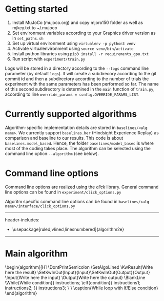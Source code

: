 # Getting started

1. Install MuJoCo (mujoco.org) and copy mjpro150 folder as well as mjkey.txt to ~/.mujoco
2. Set environment variables according to your Graphics driver version as in `set_paths.sh`
3. Set up virtual environment using `virtualenv -p python3 venv`
4. Activate virtualenvironment using `source venv/bin/activate`
5. Install python libraries using `pip3 install -r requirements_gpu.txt`
6. Run script with `experiment/train.py`

Logs will be stored in a directory according to the `--logs` command line parameter (by default `logs`). It will create a subdirecory according to the git commit id and then a subdirectory according to the number of trials the experiment with the same parameters has been performed so far. The name of this second subdirectory is determined in the `main` function of `train.py`, according to line `override_params = config.OVERRIDE_PARAMS_LIST`.



# Currently supported algorithms
Algorithm-specific implementation details are stored in `baselines/<alg name>`.
We currently support `baselines.her` (Hindsight Experience Replay) as comparison and baseline to our results. This code is about `baselines.model_based`. Hence, the folder `baselines/model_based` is where most of the coding takes place. The algorithm can be selected using the command line option `--algorithm` (see below).

# Command line options
Command line options are realized using the *click* library.
General command line options can be found in `experiment/click_options.py`

Algoritm specific command line options can be found in `baselines/<alg name>/interface/click_options.py`

---
header-includes:
  - \usepackage[ruled,vlined,linesnumbered]{algorithm2e}
---
# Main algorithm
\begin{algorithm}[H]
\DontPrintSemicolon
\SetAlgoLined
\KwResult{Write here the result}
\SetKwInOut{Input}{Input}\SetKwInOut{Output}{Output}
\Input{Write here the input}
\Output{Write here the output}
\BlankLine
\While{While condition}{
    instructions\;
    \eIf{condition}{
        instructions1\;
        instructions2\;
    }{
        instructions3\;
    }
}
\caption{While loop with If/Else condition}
\end{algorithm}